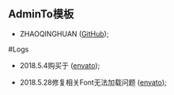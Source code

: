 
## AdminTo模板
- ZHAOQINGHUAN ([GitHub](http://github.com/zhaoqinghuan));

#Logs
 -   2018.5.4购买于 ([envato](http://coderthemes.com/adminto/));
 
 -   2018.5.28修复相关Font无法加载问题 ([envato](http://www.i-qh.cn/iAdminto/));
        